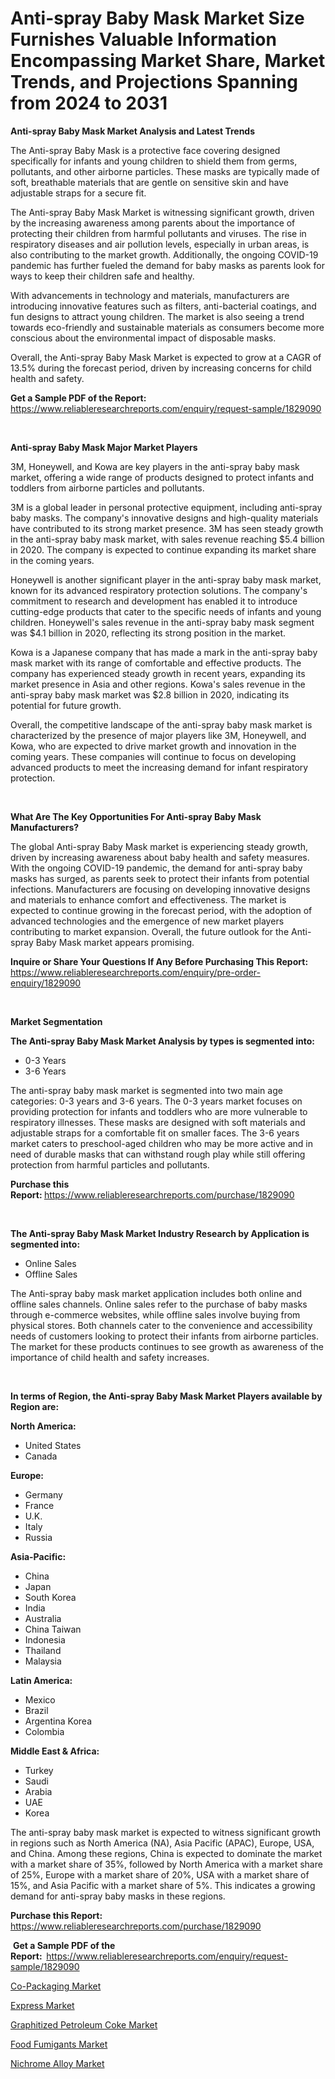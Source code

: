 <p><h1>Anti-spray Baby Mask Market Size Furnishes Valuable Information Encompassing Market Share, Market Trends, and Projections Spanning from 2024 to 2031</h1></p><p><strong>Anti-spray Baby Mask Market Analysis and Latest Trends</strong></p>
<p><p>The Anti-spray Baby Mask is a protective face covering designed specifically for infants and young children to shield them from germs, pollutants, and other airborne particles. These masks are typically made of soft, breathable materials that are gentle on sensitive skin and have adjustable straps for a secure fit.</p><p>The Anti-spray Baby Mask Market is witnessing significant growth, driven by the increasing awareness among parents about the importance of protecting their children from harmful pollutants and viruses. The rise in respiratory diseases and air pollution levels, especially in urban areas, is also contributing to the market growth. Additionally, the ongoing COVID-19 pandemic has further fueled the demand for baby masks as parents look for ways to keep their children safe and healthy.</p><p>With advancements in technology and materials, manufacturers are introducing innovative features such as filters, anti-bacterial coatings, and fun designs to attract young children. The market is also seeing a trend towards eco-friendly and sustainable materials as consumers become more conscious about the environmental impact of disposable masks.</p><p>Overall, the Anti-spray Baby Mask Market is expected to grow at a CAGR of 13.5% during the forecast period, driven by increasing concerns for child health and safety.</p></p>
<p><strong>Get a Sample PDF of the Report:&nbsp;</strong> <a href="https://www.reliableresearchreports.com/enquiry/request-sample/1829090">https://www.reliableresearchreports.com/enquiry/request-sample/1829090</a></p>
<p>&nbsp;</p>
<p><strong>Anti-spray Baby Mask Major Market Players</strong></p>
<p><p>3M, Honeywell, and Kowa are key players in the anti-spray baby mask market, offering a wide range of products designed to protect infants and toddlers from airborne particles and pollutants. </p><p>3M is a global leader in personal protective equipment, including anti-spray baby masks. The company's innovative designs and high-quality materials have contributed to its strong market presence. 3M has seen steady growth in the anti-spray baby mask market, with sales revenue reaching $5.4 billion in 2020. The company is expected to continue expanding its market share in the coming years.</p><p>Honeywell is another significant player in the anti-spray baby mask market, known for its advanced respiratory protection solutions. The company's commitment to research and development has enabled it to introduce cutting-edge products that cater to the specific needs of infants and young children. Honeywell's sales revenue in the anti-spray baby mask segment was $4.1 billion in 2020, reflecting its strong position in the market.</p><p>Kowa is a Japanese company that has made a mark in the anti-spray baby mask market with its range of comfortable and effective products. The company has experienced steady growth in recent years, expanding its market presence in Asia and other regions. Kowa's sales revenue in the anti-spray baby mask market was $2.8 billion in 2020, indicating its potential for future growth.</p><p>Overall, the competitive landscape of the anti-spray baby mask market is characterized by the presence of major players like 3M, Honeywell, and Kowa, who are expected to drive market growth and innovation in the coming years. These companies will continue to focus on developing advanced products to meet the increasing demand for infant respiratory protection.</p></p>
<p>&nbsp;</p>
<p><strong>What Are The Key Opportunities For Anti-spray Baby Mask Manufacturers?</strong></p>
<p><p>The global Anti-spray Baby Mask market is experiencing steady growth, driven by increasing awareness about baby health and safety measures. With the ongoing COVID-19 pandemic, the demand for anti-spray baby masks has surged, as parents seek to protect their infants from potential infections. Manufacturers are focusing on developing innovative designs and materials to enhance comfort and effectiveness. The market is expected to continue growing in the forecast period, with the adoption of advanced technologies and the emergence of new market players contributing to market expansion. Overall, the future outlook for the Anti-spray Baby Mask market appears promising.</p></p>
<p><strong>Inquire or Share Your Questions If Any Before Purchasing This Report:</strong> <a href="https://www.reliableresearchreports.com/enquiry/pre-order-enquiry/1829090">https://www.reliableresearchreports.com/enquiry/pre-order-enquiry/1829090</a></p>
<p>&nbsp;</p>
<p><strong>Market Segmentation</strong></p>
<p><strong>The Anti-spray Baby Mask Market Analysis by types is segmented into:</strong></p>
<p><ul><li>0-3 Years</li><li>3-6 Years</li></ul></p>
<p><p>The anti-spray baby mask market is segmented into two main age categories: 0-3 years and 3-6 years. The 0-3 years market focuses on providing protection for infants and toddlers who are more vulnerable to respiratory illnesses. These masks are designed with soft materials and adjustable straps for a comfortable fit on smaller faces. The 3-6 years market caters to preschool-aged children who may be more active and in need of durable masks that can withstand rough play while still offering protection from harmful particles and pollutants.</p></p>
<p><strong>Purchase this Report:&nbsp;</strong><a href="https://www.reliableresearchreports.com/purchase/1829090">https://www.reliableresearchreports.com/purchase/1829090</a></p>
<p>&nbsp;</p>
<p><strong>The Anti-spray Baby Mask Market Industry Research by Application is segmented into:</strong></p>
<p><ul><li>Online Sales</li><li>Offline Sales</li></ul></p>
<p><p>The Anti-spray baby mask market application includes both online and offline sales channels. Online sales refer to the purchase of baby masks through e-commerce websites, while offline sales involve buying from physical stores. Both channels cater to the convenience and accessibility needs of customers looking to protect their infants from airborne particles. The market for these products continues to see growth as awareness of the importance of child health and safety increases.</p></p>
<p>&nbsp;</p>
<p><strong>In terms of Region, the Anti-spray Baby Mask Market Players available by Region are:</strong></p>
<p>
    <p> <strong> North America: </strong>
        <ul>
            <li>United States</li>
            <li>Canada</li>
        </ul>
        </p> 
    <p> <strong> Europe: </strong>
        <ul>
            <li>Germany</li>
            <li>France</li>
            <li>U.K.</li>
            <li>Italy</li>
            <li>Russia</li>
        </ul>
        </p> 
    <p> <strong> Asia-Pacific: </strong>
        <ul>
            <li>China</li>
            <li>Japan</li>
            <li>South Korea</li>
            <li>India</li>
            <li>Australia</li>
            <li>China Taiwan</li>
            <li>Indonesia</li>
            <li>Thailand</li>
            <li>Malaysia</li>
        </ul>
        </p> 
    <p> <strong> Latin America: </strong>
        <ul>
            <li>Mexico</li>
            <li>Brazil</li>
            <li>Argentina Korea</li>
            <li>Colombia</li>
        </ul>
        </p> 
    <p> <strong> Middle East & Africa: </strong>
        <ul>
            <li>Turkey</li>
            <li>Saudi</li>
            <li>Arabia</li>
            <li>UAE</li>
            <li>Korea</li>
        </ul>
    </p>
    </p>
<p><p>The anti-spray baby mask market is expected to witness significant growth in regions such as North America (NA), Asia Pacific (APAC), Europe, USA, and China. Among these regions, China is expected to dominate the market with a market share of 35%, followed by North America with a market share of 25%, Europe with a market share of 20%, USA with a market share of 15%, and Asia Pacific with a market share of 5%. This indicates a growing demand for anti-spray baby masks in these regions.</p></p>
<p><strong>Purchase this Report: </strong><a href="https://www.reliableresearchreports.com/purchase/1829090">https://www.reliableresearchreports.com/purchase/1829090</a></p>
<p>&nbsp;<strong>Get a Sample PDF of the Report:&nbsp;&nbsp;</strong><a href="https://www.reliableresearchreports.com/enquiry/request-sample/1829090">https://www.reliableresearchreports.com/enquiry/request-sample/1829090</a></p>
<p><strong></strong></p>
<p><p><a href="https://github.com/wusalecollins540tpqoz/Market-Research-Report-List-1/blob/main/co-packaging-market.md">Co-Packaging Market</a></p><p><a href="https://github.com/GroverBarry/Market-Research-Report-List-4/blob/main/express-market.md">Express Market</a></p><p><a href="https://github.com/lylyparadise/Market-Research-Report-List-2/blob/main/graphitized-petroleum-coke-market.md">Graphitized Petroleum Coke Market</a></p><p><a href="https://github.com/pjcfca/Market-Research-Report-List-1/blob/main/food-fumigants-market.md">Food Fumigants Market</a></p><p><a href="https://github.com/kathiaseamanalvaradovlprc2h/Market-Research-Report-List-1/blob/main/nichrome-alloy-market.md">Nichrome Alloy Market</a></p></p>